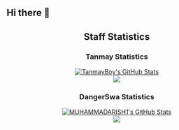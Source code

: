 ## Hi there 👋

<div align="center">
    <h2 align="center"> Staff Statistics</h2>
    <h3 align="center"> Tanmay Statistics</h3>
    <div>
          <a href="https://awesome-github-stats.azurewebsites.net/index.html??cardType=github&theme=city-lights&preferLogin=false">    <img  alt="TanmayBoy's GitHub Stats" src="https://awesome-github-stats.azurewebsites.net/user-stats/TanmayBoy?cardType=github&theme=city-lights&preferLogin=false" />  </a>
    </div>
    <div>
        <img src="http://github-readme-streak-stats.herokuapp.com?user=TanmayBoy&theme=tokyonight_duo&hide_border=true&mode=weekly">
    </div>
    <h3 align="center"> DangerSwa Statistics</h3>
    <div>
        <a href="https://awesome-github-stats.azurewebsites.net/index.html??cardType=github&theme=city-lights&preferLogin=false">    <img  alt="MUHAMMADARISH1's GitHub Stats" src="https://awesome-github-stats.azurewebsites.net/user-stats/MUHAMMADARISH1?cardType=github&theme=city-lights&preferLogin=false" />  </a>
    </div>
    <div>
        <img src="http://github-readme-streak-stats.herokuapp.com?user=MUHAMMADARISH1&theme=tokyonight_duo&hide_border=true&mode=weekly">
    </div>
</div>

<!--

**Here are some ideas to get you started:**

🙋‍♀️ A short introduction - what is your organization all about?
🌈 Contribution guidelines - how can the community get involved?
👩‍💻 Useful resources - where can the community find your docs? Is there anything else the community should know?
🍿 Fun facts - what does your team eat for breakfast?
🧙 Remember, you can do mighty things with the power of [Markdown](https://docs.github.com/github/writing-on-github/getting-started-with-writing-and-formatting-on-github/basic-writing-and-formatting-syntax)
-->
